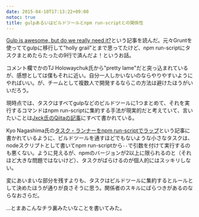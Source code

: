 ```yaml
---
date: 2015-04-10T17:13:22+09:00
notoc: true
title: gulpあるいはビルドツールとnpm run-scriptとの関係性
---
```


[Gulp is awesome, but do we really need it?](http://gon.to/2015/02/26/gulp-is-awesome-but-do-we-really-need-it/)という記事を読んだ。元々Gruntを使っててgulpに移行して"holly grail"とまで思ってたけど、npm run-scriptにタスクまとめたらたったの9行で済んだよ！というお話。

コメント欄でかのTJ Holowaychuk氏から"pretty lame"だと突っ込まれているが、感想としては僕もそれに近い。自分一人しかいないのならやりやすいようにやればいい。が、チームとして複数人で開発するならこの方法は避けたほうがいいだろう。

現時点では、タスクはすべてgulpなどのビルドツールに1つまとめて、それを実行するコマンドはnpm run-scriptに集約する手法が現実的だと考えていて、言いたいことは[Jxck氏のQiitaの記事](http://qiita.com/Jxck_/items/efaff21b977ddc782971)にすべて書かれている。

Kyo Nagashima氏の[タスク・ランナーをnpm run-scriptでラップ](http://hail2u.net/blog/webdesign/wrapping-task-runner-with-npm-run-script.html)という記事に書かれているように、ビルドツールを通すほどでもないような小さなタスクは、nodeスクリプトとして書いてnpm run-scriptから``--``で引数を付けて実行するのも悪くない。ように見えるが、npmのバージョンが2以上に限られるのと（それほど大きな問題ではないけど）、タスクがばらけるのが個人的にはスッキリしない。

変にあいまいな部分を残すよりも、タスクはビルドツールに集約するとルールとして決めたほうが通りが良さそうに思う。関係者のスキルにばらつきがあるのならなおさらだ。

...とまあこんなチラ裏みたいなことを書いてみた。
